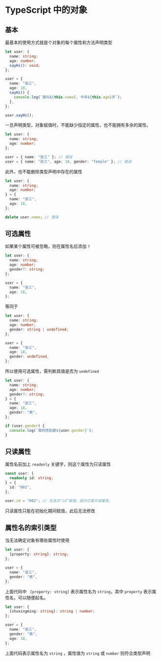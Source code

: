# TypeScript 中的对象

## 基本

最基本的使用方式就是个对象的每个属性和方法声明类型

```ts
let user: {
  name: string;
  age: number;
  sayHi(): void;
};

user = {
  name: "张三",
  age: 18,
  sayHi() {
    console.log(`我叫${this.name}, 今年${this.age}岁`);
  },
};

user.sayHi();
```

一旦声明类型，对象赋值时，不能缺少指定的属性，也不能拥有多余的属性。

```ts
let user: {
  name: string;
  age: number;
};

user = { name: "张三" }; // 错误
user = { name: "张三", age: 18, gender: "female" }; // 错误
```

此外，也不能删除类型声明中存在的属性

```ts
let user: {
  name: string;
  age: number;
} = {
  name: "张三",
  age: 18,
};

delete user.name; // 错误
```

## 可选属性

如果某个属性可被忽略，则在属性名后添加 `?`

```ts
let user: {
  name: string;
  age: number;
  gender?: string;
};

user = {
  name: "张三",
  age: 18,
};
```

等同于

```ts
let user: {
  name: string;
  age: number;
  gender: string | undefined;
};

user = {
  name: "张三",
  age: 18,
  gender: undefined,
};
```

所以使用可选属性，需判断其值是否为 `undefined`

```ts
let user: {
  name: string;
  age: number;
  gender?: string;
} = {
  name: "张三",
  age: 18,
  gender: "男",
};

if (user.gender) {
  console.log(`我的性别是${user.gender}`);
}
```

## 只读属性

属性名前加上 `readonly` 关键字，则这个属性为只读属性

```ts
const user: {
  readonly id: string;
} = {
  id: "001",
};

user.id = "002"; // 无法为“id”赋值，因为它是只读属性。
```

只读属性只能在初始化期间赋值，此后无法修改

## 属性名的索引类型

当无法确定对象有哪些属性时使用

```ts
let user: {
  [property: string]: string;
};

user = {
  name: "张三",
  gender: "男",
};
```

上面代码中 ` [property: string]` 表示属性名为 `string`，其中 `property` 表示属性名，可以随便起名。

```ts
let user: {
  [shuxingming: string]: string | number;
};

user = {
  name: "张三",
  gender: "男",
  age: 18,
};
```

上面代码表示属性名为 `string` ，属性值为 `string` 或 `number` 则符合类型声明
